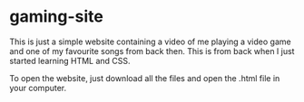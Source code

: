 # gaming-site

This is just a simple website containing a video of me playing a video game and one of my favourite songs from back then. This is from back when I just started learning HTML and CSS.

To open the website, just download all the files and open the .html file in your computer.

